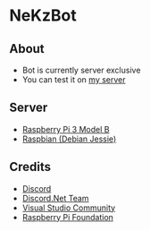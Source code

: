 # NeKzBot

## About
* Bot is currently server exclusive
* You can test it on [my server](https://discord.gg/rEazbJn)

## Server
* [Raspberry Pi 3 Model B](https://www.raspberrypi.org/products/raspberry-pi-3-model-b)
* [Raspbian (Debian Jessie)](https://www.raspberrypi.org/downloads/raspbian)

## Credits
* [Discord](https://discordapp.com/developers)
* [Discord.Net Team](https://github.com/RogueException/Discord.Net)
* [Visual Studio Community](https://www.visualstudio.com/vs/community)
* [Raspberry Pi Foundation](https://www.raspberrypi.org)
